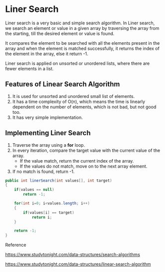 # Liner Search

Liner search is a very basic and simple search algorithm. In Liner search, we search an element or value in a given array by traversing the array from the starting, till the desired element or value is found.

It compares the element to be searched with all the elements present in the array and when the element is matched successfully, it returns the index of the element in the array, else it return -1.

Liner search is applied on unsorted or unordered lists, where there are fewer elements in a list.

## Features of Linear Search Algorithm

1. It is used for unsorted and unordered small list of elements.
2. It has a time complexity of O(n), which means the time is linearly dependent on the number of elements, which is not bad, but not good too.
3. It has very simple implementation.

## Implementing Liner Search

1. Traverse the array using a **for** loop.
2. In every iteration, compare the target value with the current value of the array.
   * If the value match, return the current index of the array.
   * If the values do not match, move on to the next array element.
3. If no match is found, return -1.

```java
public int linerSearch(int values[], int target)
{
    if(values == null)
        return -1;

    for(int i=0; i<values.length; i++)
    {
        if(values[i] == target)
            return i;
    }

    return -1;
}
```

Reference

https://www.studytonight.com/data-structures/search-algorithms

https://www.studytonight.com/data-structures/linear-search-algorithm

